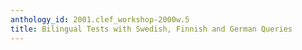 ```yaml
---
anthology_id: 2001.clef_workshop-2000w.5
title: Bilingual Tests with Swedish, Finnish and German Queries
---
```

